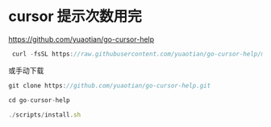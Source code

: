# cursor 提示次数用完

https://github.com/yuaotian/go-cursor-help

```js
 curl -fsSL https://raw.githubusercontent.com/yuaotian/go-cursor-help/master/scripts/install.sh | sudo bash
```

或手动下载

```js
git clone https://github.com/yuaotian/go-cursor-help.git

cd go-cursor-help

./scripts/install.sh

```
